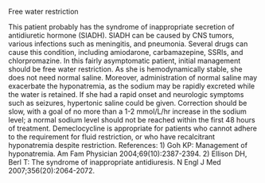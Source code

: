 Free water restriction

This patient probably has the syndrome of inappropriate secretion of antidiuretic hormone (SIADH). SIADH can be caused by CNS tumors, various infections such as meningitis, and pneumonia. Several drugs can cause this condition, including amiodarone, carbamazepine, SSRIs, and chlorpromazine. In this fairly asymptomatic patient, initial management should be free water restriction. As she is hemodynamically stable, she does not need normal saline. Moreover, administration of normal saline may exacerbate the hyponatremia, as the sodium may be rapidly excreted while the water is retained. If she had a rapid onset and neurologic symptoms such as seizures, hypertonic saline could be given. Correction should be slow, with a goal of no more than a 1-2 mmol/L/hr increase in the sodium level; a normal sodium level should not be reached within the first 48 hours of treatment. Demeclocycline is appropriate for patients who cannot adhere to the requirement for fluid restriction, or who have recalcitrant hyponatremia despite restriction. References: 1) Goh KP: Management of hyponatremia. Am Fam Physician 2004;69(10):2387-2394. 2) Ellison DH, Berl T: The syndrome of inappropriate antidiuresis. N Engl J Med 2007;356(20):2064-2072.